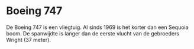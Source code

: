 # Boeing 747

De Boeing 747 is een vliegtuig. Al sinds 1969 is het korter dan een Sequoia
boom. De spanwijdte is langer dan de eerste vlucht van de gebroeders Wright (37
meter).
